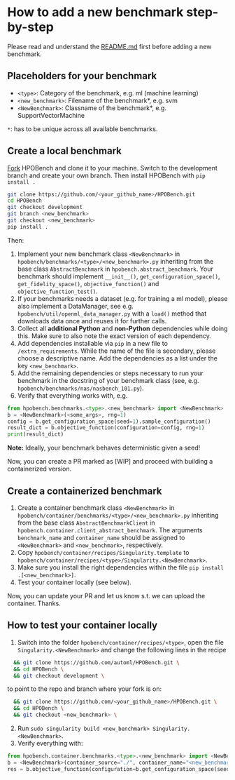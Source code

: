 # How to add a new benchmark step-by-step

Please read and understand the [README.md](https://github.com/automl/HPOBench/blob/master/README.md) first before adding a new benchmark.

## Placeholders for your benchmark

- `<type>`: Category of the benchmark, e.g. ml (machine learning)
- `<new_benchmark>`: Filename of the benchmark*, e.g. svm
- `<NewBenchmark>`: Classname of the benchmark*, e.g. SupportVectorMachine

`*`: has to be unique across all available benchmarks.


## Create a local benchmark

[Fork](https://docs.github.com/en/get-started/quickstart/fork-a-repo) HPOBench and clone it to your machine. Switch to the development branch and create your own branch. Then install HPOBench with `pip install .`
```bash
git clone https://github.com/<your_github_name>/HPOBench.git
cd HPOBench
git checkout development
git branch <new_benchmark>
git checkout <new_benchmark>
pip install .
```

Then: 
  1. Implement your new benchmark class `<NewBenchmark>` in `hpobench/benchmarks/<type>/<new_benchmark>.py` inheriting from the base class 
  `AbstractBenchmark` in `hpobench.abstract_benchmark`. Your benchmark should implement `__init__()`, 
  `get_configuration_space()`, `get_fidelity_space()`, `objective_function()` and `objective_function_test()`.
  3. If your benchmarks needs a dataset (e.g. for training a ml model), please also implement a DataManager, see e.g.
   `hpobench/util/openml_data_manager.py` with a `load()` method that downloads data once and reuses it for further calls.
  4. Collect all **additional Python** and **non-Python** dependencies while doing this. Make sure to also note the exact version of each dependency.
  5. Add dependencies installable via `pip` in a new file to `/extra_requirements`. While the name of the file is secondary, please choose a descriptive name. Add the dependencies as a list under the key `<new_benchmark>`.
  6. Add the remaining dependencies or steps necessary to run your benchmark in the docstring of your benchmark class
    (see, e.g. `hpobench/benchmarks/nas/nasbench_101.py`).
  7. Verify that everything works with, e.g.

```python
from hpobench.benchmarks.<type>.<new_benchmark> import <NewBenchmark>
b = <NewBenchmark>(<some_args>, rng=1)
config = b.get_configuration_space(seed=1).sample_configuration()
result_dict = b.objective_function(configuration=config, rng=1)
print(result_dict)
```

**Note:** Ideally, your benchmark behaves deterministic given a seed!

Now, you can create a PR marked as [WIP] and proceed with building a containerized version. 


## Create a containerized benchmark

  1. Create a container benchmark class `<NewBenchmark>` in `hpobench/container/benchmarks/<type>/<new_benchmark>.py` inheriting from the base class `AbstractBenchmarkClient` in `hpobench.container.client_abstract_benchmark`. The arguments `benchmark_name` and `container_name` should be assigned to `<NewBenchmark>` and `<new_benchmark>`, respectively.
  2. Copy `hpobench/container/recipes/Singularity.template` to `hpobench/container/recipes/<type>/Singularity.<NewBenchmark>`.
  3. Make sure you install the right dependencies within the file ```pip install .[<new_benchmark>]```.
  3. Test your container locally (see below).

Now, you can update your PR and let us know s.t. we can upload the container. Thanks.
  
## How to test your container locally

  1. Switch into the folder `hpobench/container/recipes/<type>`, open the file `Singularity.<NewBenchmark>` and change the following lines in the recipe
  ```bash
    && git clone https://github.com/automl/HPOBench.git \
    && cd HPOBench \
    && git checkout development \
  ```
  to point to the repo and branch where your fork is on:
  ```bash
    && git clone https://github.com/<your_github_name>/HPOBench.git \
    && cd HPOBench \
    && git checkout <new_benchmark> \
  ```

  2. Run `sudo singularity build <new_benchmark> Singularity.<NewBenchmark>`.
  3. Verify everything with:

```python
from hpobench.container.benchmarks.<type>.<new_benchmark> import <NewBenchmark>
b = <NewBenchmark>(container_source="./", container_name="<new_benchmark>")
res = b.objective_function(configuration=b.get_configuration_space(seed=1).sample_configuration())
```


